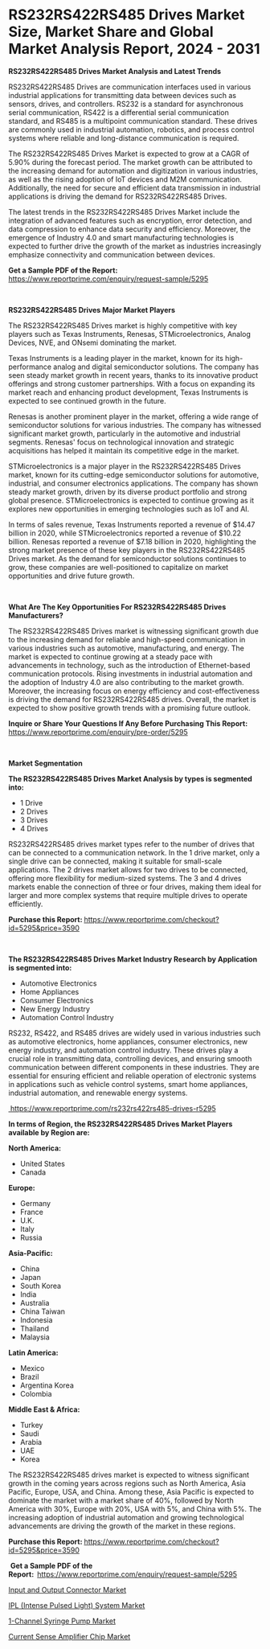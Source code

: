 <p><h1>RS232RS422RS485 Drives Market Size, Market Share and Global Market Analysis Report, 2024 - 2031</h1></p><p><strong>RS232RS422RS485 Drives Market Analysis and Latest Trends</strong></p>
<p><p>RS232RS422RS485 Drives are communication interfaces used in various industrial applications for transmitting data between devices such as sensors, drives, and controllers. RS232 is a standard for asynchronous serial communication, RS422 is a differential serial communication standard, and RS485 is a multipoint communication standard. These drives are commonly used in industrial automation, robotics, and process control systems where reliable and long-distance communication is required.</p><p>The RS232RS422RS485 Drives Market is expected to grow at a CAGR of 5.90% during the forecast period. The market growth can be attributed to the increasing demand for automation and digitization in various industries, as well as the rising adoption of IoT devices and M2M communication. Additionally, the need for secure and efficient data transmission in industrial applications is driving the demand for RS232RS422RS485 Drives.</p><p>The latest trends in the RS232RS422RS485 Drives Market include the integration of advanced features such as encryption, error detection, and data compression to enhance data security and efficiency. Moreover, the emergence of Industry 4.0 and smart manufacturing technologies is expected to further drive the growth of the market as industries increasingly emphasize connectivity and communication between devices.</p></p>
<p><strong>Get a Sample PDF of the Report:&nbsp;</strong> <a href="https://www.reportprime.com/enquiry/request-sample/5295">https://www.reportprime.com/enquiry/request-sample/5295</a></p>
<p>&nbsp;</p>
<p><strong>RS232RS422RS485 Drives Major Market Players</strong></p>
<p><p>The RS232RS422RS485 Drives market is highly competitive with key players such as Texas Instruments, Renesas, STMicroelectronics, Analog Devices, NVE, and ONsemi dominating the market. </p><p>Texas Instruments is a leading player in the market, known for its high-performance analog and digital semiconductor solutions. The company has seen steady market growth in recent years, thanks to its innovative product offerings and strong customer partnerships. With a focus on expanding its market reach and enhancing product development, Texas Instruments is expected to see continued growth in the future.</p><p>Renesas is another prominent player in the market, offering a wide range of semiconductor solutions for various industries. The company has witnessed significant market growth, particularly in the automotive and industrial segments. Renesas' focus on technological innovation and strategic acquisitions has helped it maintain its competitive edge in the market.</p><p>STMicroelectronics is a major player in the RS232RS422RS485 Drives market, known for its cutting-edge semiconductor solutions for automotive, industrial, and consumer electronics applications. The company has shown steady market growth, driven by its diverse product portfolio and strong global presence. STMicroelectronics is expected to continue growing as it explores new opportunities in emerging technologies such as IoT and AI.</p><p>In terms of sales revenue, Texas Instruments reported a revenue of $14.47 billion in 2020, while STMicroelectronics reported a revenue of $10.22 billion. Renesas reported a revenue of $7.18 billion in 2020, highlighting the strong market presence of these key players in the RS232RS422RS485 Drives market. As the demand for semiconductor solutions continues to grow, these companies are well-positioned to capitalize on market opportunities and drive future growth.</p></p>
<p>&nbsp;</p>
<p><strong>What Are The Key Opportunities For RS232RS422RS485 Drives Manufacturers?</strong></p>
<p><p>The RS232RS422RS485 Drives market is witnessing significant growth due to the increasing demand for reliable and high-speed communication in various industries such as automotive, manufacturing, and energy. The market is expected to continue growing at a steady pace with advancements in technology, such as the introduction of Ethernet-based communication protocols. Rising investments in industrial automation and the adoption of Industry 4.0 are also contributing to the market growth. Moreover, the increasing focus on energy efficiency and cost-effectiveness is driving the demand for RS232RS422RS485 drives. Overall, the market is expected to show positive growth trends with a promising future outlook.</p></p>
<p><strong>Inquire or Share Your Questions If Any Before Purchasing This Report:</strong> <a href="https://www.reportprime.com/enquiry/pre-order/5295">https://www.reportprime.com/enquiry/pre-order/5295</a></p>
<p>&nbsp;</p>
<p><strong>Market Segmentation</strong></p>
<p><strong>The RS232RS422RS485 Drives Market Analysis by types is segmented into:</strong></p>
<p><ul><li>1 Drive</li><li>2 Drives</li><li>3 Drives</li><li>4 Drives</li></ul></p>
<p><p>RS232RS422RS485 drives market types refer to the number of drives that can be connected to a communication network. In the 1 drive market, only a single drive can be connected, making it suitable for small-scale applications. The 2 drives market allows for two drives to be connected, offering more flexibility for medium-sized systems. The 3 and 4 drives markets enable the connection of three or four drives, making them ideal for larger and more complex systems that require multiple drives to operate efficiently.</p></p>
<p><strong>Purchase this Report:&nbsp;</strong><a href="https://www.reportprime.com/checkout?id=5295&price=3590">https://www.reportprime.com/checkout?id=5295&price=3590</a></p>
<p>&nbsp;</p>
<p><strong>The RS232RS422RS485 Drives Market Industry Research by Application is segmented into:</strong></p>
<p><ul><li>Automotive Electronics</li><li>Home Appliances</li><li>Consumer Electronics</li><li>New Energy Industry</li><li>Automation Control Industry</li></ul></p>
<p><p>RS232, RS422, and RS485 drives are widely used in various industries such as automotive electronics, home appliances, consumer electronics, new energy industry, and automation control industry. These drives play a crucial role in transmitting data, controlling devices, and ensuring smooth communication between different components in these industries. They are essential for ensuring efficient and reliable operation of electronic systems in applications such as vehicle control systems, smart home appliances, industrial automation, and renewable energy systems.</p></p>
<p><a href="https://www.reportprime.com/rs232rs422rs485-drives-r5295">&nbsp;https://www.reportprime.com/rs232rs422rs485-drives-r5295</a></p>
<p><strong>In terms of Region, the RS232RS422RS485 Drives Market Players available by Region are:</strong></p>
<p>
    <p> <strong> North America: </strong>
        <ul>
            <li>United States</li>
            <li>Canada</li>
        </ul>
        </p> 
    <p> <strong> Europe: </strong>
        <ul>
            <li>Germany</li>
            <li>France</li>
            <li>U.K.</li>
            <li>Italy</li>
            <li>Russia</li>
        </ul>
        </p> 
    <p> <strong> Asia-Pacific: </strong>
        <ul>
            <li>China</li>
            <li>Japan</li>
            <li>South Korea</li>
            <li>India</li>
            <li>Australia</li>
            <li>China Taiwan</li>
            <li>Indonesia</li>
            <li>Thailand</li>
            <li>Malaysia</li>
        </ul>
        </p> 
    <p> <strong> Latin America: </strong>
        <ul>
            <li>Mexico</li>
            <li>Brazil</li>
            <li>Argentina Korea</li>
            <li>Colombia</li>
        </ul>
        </p> 
    <p> <strong> Middle East & Africa: </strong>
        <ul>
            <li>Turkey</li>
            <li>Saudi</li>
            <li>Arabia</li>
            <li>UAE</li>
            <li>Korea</li>
        </ul>
    </p>
    </p>
<p><p>The RS232RS422RS485 drives market is expected to witness significant growth in the coming years across regions such as North America, Asia Pacific, Europe, USA, and China. Among these, Asia Pacific is expected to dominate the market with a market share of 40%, followed by North America with 30%, Europe with 20%, USA with 5%, and China with 5%. The increasing adoption of industrial automation and growing technological advancements are driving the growth of the market in these regions.</p></p>
<p><strong>Purchase this Report: </strong><a href="https://www.reportprime.com/checkout?id=5295&price=3590">https://www.reportprime.com/checkout?id=5295&price=3590</a></p>
<p>&nbsp;<strong>Get a Sample PDF of the Report:&nbsp;&nbsp;</strong><a href="https://www.reportprime.com/enquiry/request-sample/5295">https://www.reportprime.com/enquiry/request-sample/5295</a></p>
<p><strong></strong></p>
<p><p><a href="https://github.com/syaifulanwaramsyori/Market-Research-Report-List-1/blob/main/input-and-output-connector-market.md">Input and Output Connector Market</a></p><p><a href="https://issuu.com/reportprime-2/docs/ipl-intense-pulsed-light-system-market-size-2030.p">IPL (Intense Pulsed Light) System Market</a></p><p><a href="https://issuu.com/reportprime-2/docs/1-channel-syringe-pump-market-size-2030.pptx">1-Channel Syringe Pump Market</a></p><p><a href="https://github.com/vregtldg37/Market-Research-Report-List-1/blob/main/current-sense-amplifier-chip-market.md">Current Sense Amplifier Chip Market</a></p></p>